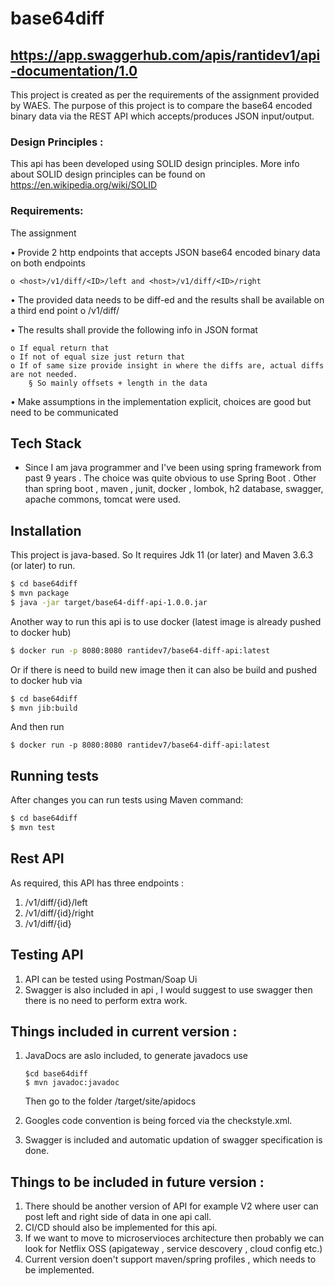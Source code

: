 # base64diff

## https://app.swaggerhub.com/apis/rantidev1/api-documentation/1.0

This project is created as per the requirements of the assignment provided by WAES.
The purpose of this project is to compare the base64 encoded binary data via the
REST API which accepts/produces JSON input/output. 

### Design Principles :
This api has been developed using SOLID design principles. More info about SOLID 
design principles can be found on https://en.wikipedia.org/wiki/SOLID

### Requirements:
	
The assignment

• Provide 2 http endpoints that accepts JSON base64 encoded binary data on both endpoints

	o <host>/v1/diff/<ID>/left and <host>/v1/diff/<ID>/right
• The provided data needs to be diff-ed and the results shall be available on a third end point
	o <host>/v1/diff/<ID>
	
• The results shall provide the following info in JSON format

	o If equal return that
	o If not of equal size just return that
	o If of same size provide insight in where the diffs are, actual diffs are not needed.
		§ So mainly offsets + length in the data
• Make assumptions in the implementation explicit, choices are good but need to be communicated

## Tech Stack

* Since I am java programmer and I've been using spring framework from past 9 years . The choice was quite obvious to use Spring Boot .
Other than spring boot , maven , junit, docker , lombok, h2 database, swagger, apache commons, tomcat were used. 

## Installation

This project is java-based. So It requires Jdk 11 (or later) and Maven 3.6.3 (or later)  to run.

```sh
$ cd base64diff
$ mvn package
$ java -jar target/base64-diff-api-1.0.0.jar 
```
Another way to run this api is to use docker (latest image is already pushed to docker hub)

```sh
$ docker run -p 8080:8080 rantidev7/base64-diff-api:latest

```
Or if there is need to build new image then it can also be build and pushed to 
docker hub via 

```sh
$ cd base64diff
$ mvn jib:build
```
And then run 
```
$ docker run -p 8080:8080 rantidev7/base64-diff-api:latest
```


## Running tests
After changes you can run tests using Maven command:
```sh
$ cd base64diff
$ mvn test
```

## Rest API

 As required, this API has three endpoints :
  1. /v1/diff/{id}/left
  2. /v1/diff/{id}/right
  3. /v1/diff/{id}

## Testing API
1. API can be tested using Postman/Soap Ui
2. Swagger is also included in api , I would suggest to use swagger then there is no need to perform extra work.

## Things included in current version :
1. JavaDocs are aslo included, to generate javadocs use 
	```
	$cd base64diff
	$ mvn javadoc:javadoc
	```
	Then go to the folder /target/site/apidocs

2. Googles code convention is being forced via the checkstyle.xml.
3. Swagger is included and automatic updation of swagger specification is done.

## Things to be included in future version :
1. There should be another version of API for example V2 where user can post left and right side of 
	data in one api call.
2. CI/CD should also be implemented for this api.
3. If we want to move to microservioces architecture then probably we can look for Netflix OSS
    (apigateway , service descovery , cloud config etc.)
4. Current version doen't support maven/spring profiles , which needs to be implemented.
